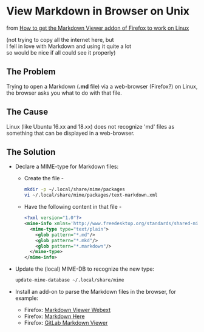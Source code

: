# View Markdown in Browser on Unix <!-- omit in toc -->

from [How to get the Markdown Viewer addon of Firefox to work on Linux](https://superuser.com/a/1175837/160372)

(not trying to copy all the internet here, but\
I fell in love with Markdown and using it quite a lot\
so would be nice if all could see it properly)

## The Problem

Trying to open a Markdown (**.md** file) via a web-browser (Firefox?) on Linux,\
the browser asks you what to do with that file.

## The Cause

Linux (like Ubuntu 16.xx and 18.xx) does not recognize 'md' files as\
something that can be displayed in a web-browser.

## The Solution

- Declare a MIME-type for Markdown files:

  - Create the file -

    ```bash
    mkdir -p ~/.local/share/mime/packages
    vi ~/.local/share/mime/packages/text-markdown.xml
    ```

  - Have the following content in that file -

    ```xml
    <?xml version="1.0"?>
    <mime-info xmlns='http://www.freedesktop.org/standards/shared-mime-info'>
      <mime-type type="text/plain">
        <glob pattern="*.md"/>
        <glob pattern="*.mkd"/>
        <glob pattern="*.markdown"/>
      </mime-type>
    </mime-info>
    ```

- Update the (local) MIME-DB to recognize the new type:

  ```bash
  update-mime-database ~/.local/share/mime
  ```

- Install an add-on to parse the Markdown files in the browser, for example:

  - Firefox: [Markdown Viewer Webext](https://addons.mozilla.org/en-US/firefox/addon/markdown-viewer-webext/)
  - Firefox: [Markdown Here](https://addons.mozilla.org/en-US/firefox/addon/markdown-here/)
  - Firefox: [GitLab Markdown Viewer](https://addons.mozilla.org/en-US/firefox/addon/gitlab-markdown-viewer/)
